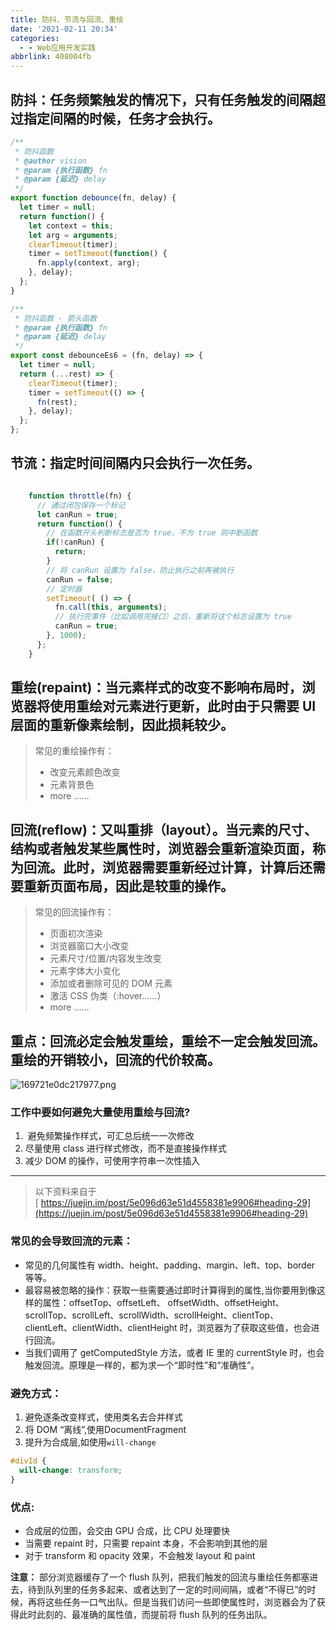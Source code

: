 ```yaml
---
title: 防抖、节流与回流、重绘
date: '2021-02-11 20:34'
categories:
  - - Web应用开发实践
abbrlink: 408004fb
---
```


## 防抖：任务频繁触发的情况下，只有任务触发的间隔超过指定间隔的时候，任务才会执行。

```javascript
/**
 * 防抖函数
 * @author vision
 * @param {执行函数} fn
 * @param {延迟} delay
 */
export function debounce(fn, delay) {
  let timer = null;
  return function() {
    let context = this;
    let arg = arguments;
    clearTimeout(timer);
    timer = setTimeout(function() {
      fn.apply(context, arg);
    }, delay);
  };
}

/**
 * 防抖函数 - 箭头函数
 * @param {执行函数} fn
 * @param {延迟} delay
 */
export const debounceEs6 = (fn, delay) => {
  let timer = null;
  return (...rest) => {
    clearTimeout(timer);
    timer = setTimeout(() => {
      fn(rest);
    }, delay);
  };
};
```

## 节流：指定时间间隔内只会执行一次任务。

```javascript

    function throttle(fn) {
      // 通过闭包保存一个标记
      let canRun = true;
      return function() {
        // 在函数开头判断标志是否为 true，不为 true 则中断函数
        if(!canRun) {
          return;
        }
        // 将 canRun 设置为 false，防止执行之前再被执行
        canRun = false;
        // 定时器
        setTimeout( () => {
          fn.call(this, arguments);
          // 执行完事件（比如调用完接口）之后，重新将这个标志设置为 true
          canRun = true;
        }, 1000);
      };
    }
```

## 重绘(repaint)：当元素样式的改变不影响布局时，浏览器将使用重绘对元素进行更新，此时由于只需要 UI 层面的重新像素绘制，因此损耗较少。

> 常见的重绘操作有：
> - 改变元素颜色改变
> - 元素背景色
> - more ……


## 回流(reflow)：又叫重排（layout）。当元素的尺寸、结构或者触发某些属性时，浏览器会重新渲染页面，称为回流。此时，浏览器需要重新经过计算，计算后还需要重新页面布局，因此是较重的操作。

> 常见的回流操作有：
> - 页面初次渲染
> - 浏览器窗口大小改变
> - 元素尺寸/位置/内容发生改变
> - 元素字体大小变化
> - 添加或者删除可见的 DOM 元素
> - 激活 CSS 伪类（:hover……）
> - more ……


## 重点：回流必定会触发重绘，重绘不一定会触发回流。重绘的开销较小，回流的代价较高。

![169721e0dc217977.png](https://cdn.nlark.com/yuque/0/2019/png/412560/1577760943909-4c193c10-3cf7-40a2-96e9-0a96b9704dea.png#align=left&display=inline&height=829&name=169721e0dc217977.png&originHeight=829&originWidth=1227&size=36160&status=done&style=none&width=1227)
### 工作中要如何避免大量使用重绘与回流?

1.  避免频繁操作样式，可汇总后统一一次修改
2. 尽量使用 class 进行样式修改，而不是直接操作样式
3. 减少 DOM 的操作，可使用字符串一次性插入

---

> 以下资料来自于[ https://juejin.im/post/5e096d63e51d4558381e9906#heading-29](https://juejin.im/post/5e096d63e51d4558381e9906#heading-29)

### 常见的会导致回流的元素：

- 常见的几何属性有 width、height、padding、margin、left、top、border 等等。
- 最容易被忽略的操作：获取一些需要通过即时计算得到的属性,当你要用到像这样的属性：offsetTop、offsetLeft、 offsetWidth、offsetHeight、scrollTop、scrollLeft、scrollWidth、scrollHeight、clientTop、clientLeft、clientWidth、clientHeight 时，浏览器为了获取这些值，也会进行回流。
- 当我们调用了 getComputedStyle 方法，或者 IE 里的 currentStyle 时，也会触发回流。原理是一样的，都为求一个“即时性”和“准确性”。
### 避免方式：

1. 避免逐条改变样式，使用类名去合并样式
2. 将 DOM “离线”,使用DocumentFragment
3. 提升为合成层,如使用`will-change`
```css
#divId {
  will-change: transform;
}
```
### 优点:

- 合成层的位图，会交由 GPU 合成，比 CPU 处理要快
- 当需要 repaint 时，只需要 repaint 本身，不会影响到其他的层
- 对于 transform 和 opacity 效果，不会触发 layout 和 paint

**注意：**
部分浏览器缓存了一个 flush 队列，把我们触发的回流与重绘任务都塞进去，待到队列里的任务多起来、或者达到了一定的时间间隔，或者“不得已”的时候，再将这些任务一口气出队。但是当我们访问一些即使属性时，浏览器会为了获得此时此刻的、最准确的属性值，而提前将 flush 队列的任务出队。
